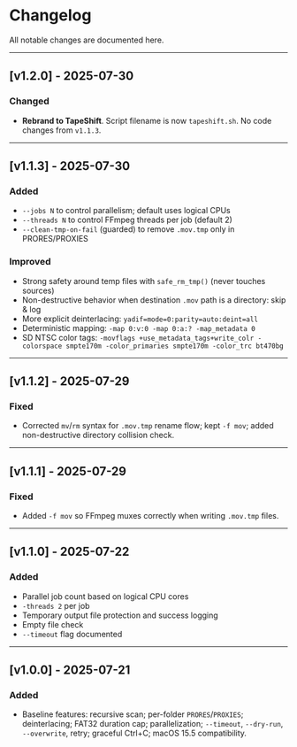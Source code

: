 # Changelog

All notable changes are documented here.

---

## [v1.2.0] - 2025-07-30
### Changed
- **Rebrand to TapeShift**. Script filename is now `tapeshift.sh`. No code changes from `v1.1.3`.

---

## [v1.1.3] - 2025-07-30
### Added
- `--jobs N` to control parallelism; default uses logical CPUs
- `--threads N` to control FFmpeg threads per job (default 2)
- `--clean-tmp-on-fail` (guarded) to remove `.mov.tmp` only in PRORES/PROXIES

### Improved
- Strong safety around temp files with `safe_rm_tmp()` (never touches sources)
- Non-destructive behavior when destination `.mov` path is a directory: skip & log
- More explicit deinterlacing: `yadif=mode=0:parity=auto:deint=all`
- Deterministic mapping: `-map 0:v:0 -map 0:a:? -map_metadata 0`
- SD NTSC color tags: `-movflags +use_metadata_tags+write_colr -colorspace smpte170m -color_primaries smpte170m -color_trc bt470bg`

---

## [v1.1.2] - 2025-07-29
### Fixed
- Corrected `mv`/`rm` syntax for `.mov.tmp` rename flow; kept `-f mov`; added non-destructive directory collision check.

---

## [v1.1.1] - 2025-07-29
### Fixed
- Added `-f mov` so FFmpeg muxes correctly when writing `.mov.tmp` files.

---

## [v1.1.0] - 2025-07-22
### Added
- Parallel job count based on logical CPU cores
- `-threads 2` per job
- Temporary output file protection and success logging
- Empty file check
- `--timeout` flag documented

---

## [v1.0.0] - 2025-07-21
### Added
- Baseline features: recursive scan; per-folder `PRORES`/`PROXIES`; deinterlacing; FAT32 duration cap; parallelization; `--timeout`, `--dry-run`, `--overwrite`, retry; graceful Ctrl+C; macOS 15.5 compatibility.

